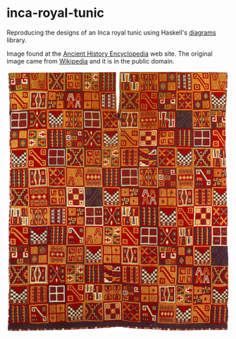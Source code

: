 # inca-royal-tunic
Reproducing the designs of an Inca royal tunic using Haskell's [diagrams](http://projects.haskell.org/diagrams/) library.

Image found at the [Ancient History Encyclopedia](http://www.ancient.eu/image/3557/) web site. The original image came from [Wikipedia](https://commons.wikimedia.org/wiki/File:Tupa-inca-tunic.png) and it is in the public domain. 

![Tunic image](/tunic.png?raw=true "Tunic image")


